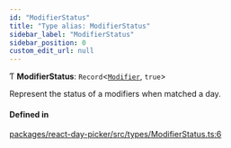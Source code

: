 ```yaml
---
id: "ModifierStatus"
title: "Type alias: ModifierStatus"
sidebar_label: "ModifierStatus"
sidebar_position: 0
custom_edit_url: null
---
```


Ƭ **ModifierStatus**: `Record`<[`Modifier`](Modifier), ``true``\>

Represent the status of a modifiers when matched a day.

#### Defined in

[packages/react-day-picker/src/types/ModifierStatus.ts:6](https://github.com/gpbl/react-day-picker/blob/b5db746c/packages/react-day-picker/src/types/ModifierStatus.ts#L6)
